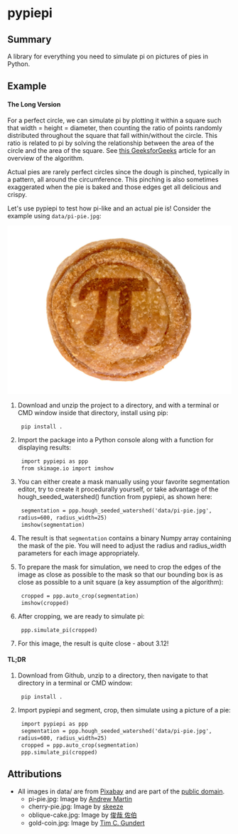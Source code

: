 # pypiepi

## Summary

A library for everything you need to simulate pi on pictures of pies in Python.

## Example

#### The Long Version

For a perfect circle, we can simulate pi by plotting it within a square such that width = height = diameter, then
counting  the ratio of points randomly distributed throughout the square that fall within/without the circle. This
ratio is related to pi by solving the relationship between the area of the circle and the area of the square. See [this
GeeksforGeeks](https://www.geeksforgeeks.org/estimating-value-pi-using-monte-carlo/) article for an overview of the
algorithm.

Actual pies are rarely perfect circles since the dough is pinched, typically in a pattern, all around the circumference.
This pinching is also sometimes exaggerated when the pie is baked and those edges get all delicious and crispy.

Let's use pypiepi to test how pi-like and an actual pie is! Consider the example using `data/pi-pie.jpg`:

![A pi pie.](data/pi-pie.jpg)

1. Download and unzip the project to a directory, and with a terminal or CMD window inside that directory, install using
pip:

        pip install .

2. Import the package into a Python console along with a function for displaying results:

        import pypiepi as ppp
        from skimage.io import imshow

3. You can either create a mask manually using your favorite segmentation editor, try to create it procedurally
yourself, or take advantage of the hough_seeded_watershed() function from pypiepi, as shown here:

        segmentation = ppp.hough_seeded_watershed('data/pi-pie.jpg', radius=600, radius_width=25)
        imshow(segmentation)

4. The result is that `segmentation` contains a binary Numpy array containing the mask of the pie. You will need to
adjust the radius and radius_width parameters for each image appropriately.

5. To prepare the mask for simulation, we need to crop the edges of the image as close as possible to the mask so that
our bounding box is as close as possible to a unit square (a key assumption of the algorithm):

        cropped = ppp.auto_crop(segmentation)
        imshow(cropped)

6. After cropping, we are ready to simulate pi:

        ppp.simulate_pi(cropped)

7. For this image, the result is quite close - about 3.12!

#### TL;DR

1. Download from Github, unzip to a directory, then navigate to that directory in a terminal or CMD window:

        pip install .

2. Import pypiepi and segment, crop, then simulate using a picture of a pie:

        import pypiepi as ppp
        segmentation = ppp.hough_seeded_watershed('data/pi-pie.jpg', radius=600, radius_width=25)
        cropped = ppp.auto_crop(segmentation)
        ppp.simulate_pi(cropped)

## Attributions
- All images in data/ are from [Pixabay](https://pixabay.com) and are part of the [public domain](https://pixabay.com/service/license/).
    - pi-pie.jpg: Image by [Andrew Martin](https://pixabay.com/users/aitoff-388338)
    - cherry-pie.jpg: Image by [skeeze](https://pixabay.com/users/skeeze-272447)
    - oblique-cake.jpg: Image by [俊哉 佐伯](https://pixabay.com/users/la-fontaine-22289)
    - gold-coin.jpg: Image by [Tim C. Gundert](https://pixabay.com/users/timcgundert-3157574)
